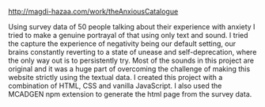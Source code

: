 http://magdi-hazaa.com/work/theAnxiousCatalogue

Using survey data of 50 people talking about their experience with anxiety I tried to make a genuine portrayal of that using only text and sound. I tried the capture the experience of negativity being our default setting, our brains constantly reverting to a state of unease and self-deprecation, where the only way out is to persistently try. Most of the sounds in this project are original and it was a huge part of overcoming the challenge of making this website strictly using the textual data. I created this project with a combination of HTML, CSS and vanilla JavaScript. I also used the MCADGEN npm extension to generate the html page from the survey data.
